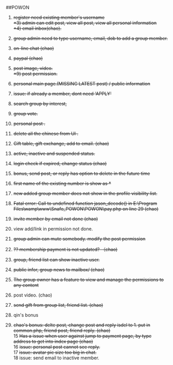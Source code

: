 
##POWON
1) <strike>register need existing member's username </br>
*3) admin can edit post, view all post, view all personal information </br>
*4) email inbox(chao). </br>
5) group admin need to type username, email, dob to add a group member. </br>
6) on-line chat (chao) </br>
7) paypal (chao) </br>
8) post image, video. </br>
*9) post permission. </br>
10) personal main page.(MISSING LATEST post) / public information </br>
11) issue: if already a member, dont need 'APPLY' </br>
12) search group by interest, </br>
13) group vote. </br>
14) personal post . </br>
15) delete all the chinese from UI .</br>
16) Gift table, gift exchange, add to email. (chao) </br>
17) active, inactive and suspended status.
18) login check if expired, change status (chao)</br>
19) bonus, send post, or reply has option to delete in the future time </br> </strike>

1) <strike>first name of the existing number is show as * </strike></br>
2) <strike>new added group member does not show in the profile visibility list. </strike></br>
3) <strike>Fatal error: Call to undefined function jason_decode() in E:\Program Files\wamp\www\Snafo_POWON\POWON\pay.php on line 29 (chao)</strike> </br>
4) <strike>invite member by email not done (chao) </strike></br>
5) view add/link in permission not done. </br>
6) <strike>group admin can mute somebody. modify the post permission</strike> </br>
7) <strike>?? membership payment is not updated? （chao)</strike></br>
8) <strike>group, friend list can show inactive user. </strike></br>
9) <strike>public infor, group news to mailbox/ (chao)</strike> </br>
10) <strike>The group owner has a feature to view and manage the permissions to any content </strike></br>
11) post video. (chao) </br>
12) <strike>send gift from group list, friend list. (chao) </strike></br>
13) qin's bonus</br>
14) <strike> chao's bonus: delte post, change post and reply isdel to 1. put in common.php, friend post, friend reply. (chao)</strike></br>
15  <strike>Has a issue when user against jump to payment page, by type address to get into index page (chao)</strike></br>
16 <strike>issue: personal post cannot see reply. </strike></br>
17 <strike>issue: avatar pic size too big in chat. </strike></br>
18 issue: send email to inactive member.</br>
